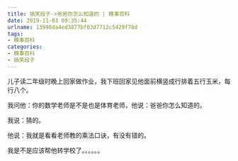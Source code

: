 ```yaml
---
title: 搞笑段子->爸爸你怎么知道的 | 糗事百科
date: 2019-11-03 09:35:44
urlname: 13998da4ed3877bf03d7712c5429f78d
tags: 
- 糗事百科
categories:
- 糗事百科
- 搞笑段子
---
```

儿子读二年级时晚上回家做作业，我下班回家见他面前横竖成行排着五行玉米，每行八个。

我问他：你的数学老师是不是也是体育老师，他说：爸爸你怎么知道的。

我说：猜的。

他说：我就是看看老师教的乘法口诀，有没有错的。

我是不是应该帮他转学校了。。。。。。



